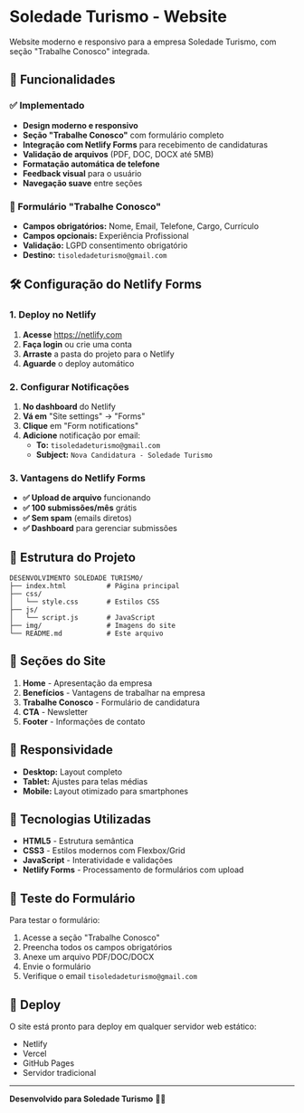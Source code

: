 # Soledade Turismo - Website

Website moderno e responsivo para a empresa Soledade Turismo, com seção "Trabalhe Conosco" integrada.

## 🚀 Funcionalidades

### ✅ Implementado
- **Design moderno e responsivo**
- **Seção "Trabalhe Conosco"** com formulário completo
- **Integração com Netlify Forms** para recebimento de candidaturas
- **Validação de arquivos** (PDF, DOC, DOCX até 5MB)
- **Formatação automática de telefone**
- **Feedback visual** para o usuário
- **Navegação suave** entre seções

### 📧 Formulário "Trabalhe Conosco"
- **Campos obrigatórios:** Nome, Email, Telefone, Cargo, Currículo
- **Campos opcionais:** Experiência Profissional
- **Validação:** LGPD consentimento obrigatório
- **Destino:** `tisoledadeturismo@gmail.com`

## 🛠️ Configuração do Netlify Forms

### 1. Deploy no Netlify
1. **Acesse** https://netlify.com
2. **Faça login** ou crie uma conta
3. **Arraste** a pasta do projeto para o Netlify
4. **Aguarde** o deploy automático

### 2. Configurar Notificações
1. **No dashboard** do Netlify
2. **Vá em** "Site settings" → "Forms"
3. **Clique** em "Form notifications"
4. **Adicione** notificação por email:
   - **To:** `tisoledadeturismo@gmail.com`
   - **Subject:** `Nova Candidatura - Soledade Turismo`

### 3. Vantagens do Netlify Forms
- **✅ Upload de arquivo** funcionando
- **✅ 100 submissões/mês** grátis
- **✅ Sem spam** (emails diretos)
- **✅ Dashboard** para gerenciar submissões

## 📁 Estrutura do Projeto

```
DESENVOLVIMENTO SOLEDADE TURISMO/
├── index.html          # Página principal
├── css/
│   └── style.css       # Estilos CSS
├── js/
│   └── script.js       # JavaScript
├── img/                # Imagens do site
└── README.md           # Este arquivo
```

## 🎯 Seções do Site

1. **Home** - Apresentação da empresa
2. **Benefícios** - Vantagens de trabalhar na empresa
3. **Trabalhe Conosco** - Formulário de candidatura
4. **CTA** - Newsletter
5. **Footer** - Informações de contato

## 📱 Responsividade

- **Desktop:** Layout completo
- **Tablet:** Ajustes para telas médias
- **Mobile:** Layout otimizado para smartphones

## 🔧 Tecnologias Utilizadas

- **HTML5** - Estrutura semântica
- **CSS3** - Estilos modernos com Flexbox/Grid
- **JavaScript** - Interatividade e validações
- **Netlify Forms** - Processamento de formulários com upload

## 📧 Teste do Formulário

Para testar o formulário:
1. Acesse a seção "Trabalhe Conosco"
2. Preencha todos os campos obrigatórios
3. Anexe um arquivo PDF/DOC/DOCX
4. Envie o formulário
5. Verifique o email `tisoledadeturismo@gmail.com`

## 🚀 Deploy

O site está pronto para deploy em qualquer servidor web estático:
- Netlify
- Vercel
- GitHub Pages
- Servidor tradicional

---

**Desenvolvido para Soledade Turismo** 🚌✨

